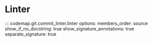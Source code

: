 # Linter

::: codemap.git.commit_linter.linter
    options:
      members_order: source
      show_if_no_docstring: true
      show_signature_annotations: true
      separate_signature: true

